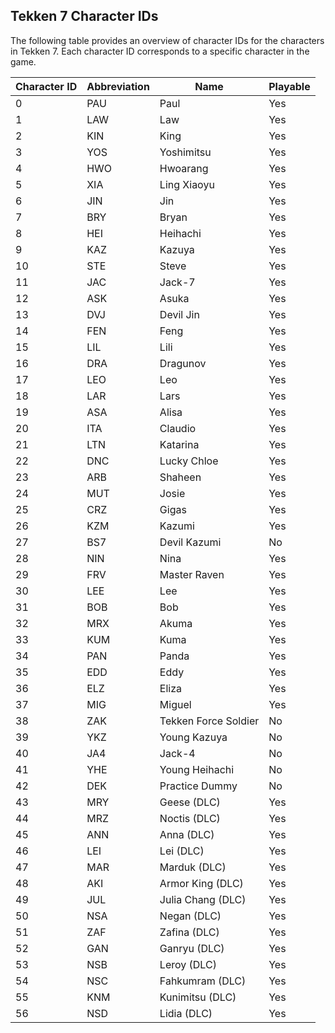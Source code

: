 ## Tekken 7 Character IDs

The following table provides an overview of character IDs for the characters in Tekken 7. Each character ID corresponds to a specific character in the game.

| Character ID | Abbreviation | Name                 | Playable |
| ------------ | ------------ | -------------------- | -------- |
| 0            | PAU          | Paul                 | Yes      |
| 1            | LAW          | Law                  | Yes      |
| 2            | KIN          | King                 | Yes      |
| 3            | YOS          | Yoshimitsu           | Yes      |
| 4            | HWO          | Hwoarang             | Yes      |
| 5            | XIA          | Ling Xiaoyu          | Yes      |
| 6            | JIN          | Jin                  | Yes      |
| 7            | BRY          | Bryan                | Yes      |
| 8            | HEI          | Heihachi             | Yes      |
| 9            | KAZ          | Kazuya               | Yes      |
| 10           | STE          | Steve                | Yes      |
| 11           | JAC          | Jack-7               | Yes      |
| 12           | ASK          | Asuka                | Yes      |
| 13           | DVJ          | Devil Jin            | Yes      |
| 14           | FEN          | Feng                 | Yes      |
| 15           | LIL          | Lili                 | Yes      |
| 16           | DRA          | Dragunov             | Yes      |
| 17           | LEO          | Leo                  | Yes      |
| 18           | LAR          | Lars                 | Yes      |
| 19           | ASA          | Alisa                | Yes      |
| 20           | ITA          | Claudio              | Yes      |
| 21           | LTN          | Katarina             | Yes      |
| 22           | DNC          | Lucky Chloe          | Yes      |
| 23           | ARB          | Shaheen              | Yes      |
| 24           | MUT          | Josie                | Yes      |
| 25           | CRZ          | Gigas                | Yes      |
| 26           | KZM          | Kazumi               | Yes      |
| 27           | BS7          | Devil Kazumi         | No       |
| 28           | NIN          | Nina                 | Yes      |
| 29           | FRV          | Master Raven         | Yes      |
| 30           | LEE          | Lee                  | Yes      |
| 31           | BOB          | Bob                  | Yes      |
| 32           | MRX          | Akuma                | Yes      |
| 33           | KUM          | Kuma                 | Yes      |
| 34           | PAN          | Panda                | Yes      |
| 35           | EDD          | Eddy                 | Yes      |
| 36           | ELZ          | Eliza                | Yes      |
| 37           | MIG          | Miguel               | Yes      |
| 38           | ZAK          | Tekken Force Soldier | No       |
| 39           | YKZ          | Young Kazuya         | No       |
| 40           | JA4          | Jack-4               | No       |
| 41           | YHE          | Young Heihachi       | No       |
| 42           | DEK          | Practice Dummy       | No       |
| 43           | MRY          | Geese (DLC)          | Yes      |
| 44           | MRZ          | Noctis (DLC)         | Yes      |
| 45           | ANN          | Anna (DLC)           | Yes      |
| 46           | LEI          | Lei (DLC)            | Yes      |
| 47           | MAR          | Marduk (DLC)         | Yes      |
| 48           | AKI          | Armor King (DLC)     | Yes      |
| 49           | JUL          | Julia Chang (DLC)    | Yes      |
| 50           | NSA          | Negan (DLC)          | Yes      |
| 51           | ZAF          | Zafina (DLC)         | Yes      |
| 52           | GAN          | Ganryu (DLC)         | Yes      |
| 53           | NSB          | Leroy (DLC)          | Yes      |
| 54           | NSC          | Fahkumram (DLC)      | Yes      |
| 55           | KNM          | Kunimitsu (DLC)      | Yes      |
| 56           | NSD          | Lidia (DLC)          | Yes      |
